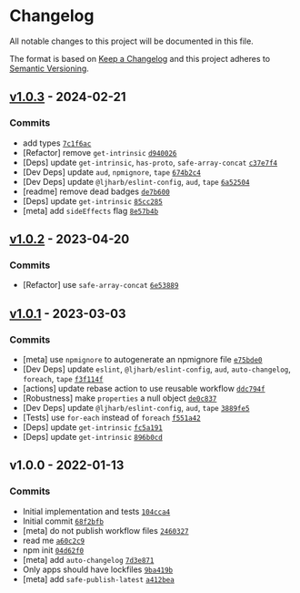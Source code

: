 # Changelog

All notable changes to this project will be documented in this file.

The format is based on [Keep a Changelog](https://keepachangelog.com/en/1.0.0/)
and this project adheres to [Semantic Versioning](https://semver.org/spec/v2.0.0.html).

## [v1.0.3](https://github.com/inspect-js/available-regexp-flags/compare/v1.0.2...v1.0.3) - 2024-02-21

### Commits

- add types [`7c1f6ac`](https://github.com/inspect-js/available-regexp-flags/commit/7c1f6ac3c13be3bed2621ac26b0180356e371073)
- [Refactor] remove `get-intrinsic` [`d940026`](https://github.com/inspect-js/available-regexp-flags/commit/d940026e8432556a269906f54b60bcf501fdd22f)
- [Deps] update `get-intrinsic`, `has-proto`, `safe-array-concat` [`c37e7f4`](https://github.com/inspect-js/available-regexp-flags/commit/c37e7f4f82ff4d51d8a3e771e828329d5eeac44c)
- [Dev Deps] update `aud`, `npmignore`, `tape` [`674b2c4`](https://github.com/inspect-js/available-regexp-flags/commit/674b2c42481f056bc0a3931c33c8352330c513a5)
- [Dev Deps] update `@ljharb/eslint-config`, `aud`, `tape` [`6a52504`](https://github.com/inspect-js/available-regexp-flags/commit/6a52504820f8215374339d546b892850365ca439)
- [readme] remove dead badges [`de7b600`](https://github.com/inspect-js/available-regexp-flags/commit/de7b6006d32fc6d773ba6b9b18b47c2889cb193c)
- [Deps] update `get-intrinsic` [`85cc285`](https://github.com/inspect-js/available-regexp-flags/commit/85cc2854292c0ef72d743ce5bf90da8c3530b230)
- [meta] add `sideEffects` flag [`8e57b4b`](https://github.com/inspect-js/available-regexp-flags/commit/8e57b4b3699c68a66b568769121e5a629df2348a)

## [v1.0.2](https://github.com/inspect-js/available-regexp-flags/compare/v1.0.1...v1.0.2) - 2023-04-20

### Commits

- [Refactor] use `safe-array-concat` [`6e53889`](https://github.com/inspect-js/available-regexp-flags/commit/6e538898849f15848782d90b7057a7d31ca5fffa)

## [v1.0.1](https://github.com/inspect-js/available-regexp-flags/compare/v1.0.0...v1.0.1) - 2023-03-03

### Commits

- [meta] use `npmignore` to autogenerate an npmignore file [`e75bde0`](https://github.com/inspect-js/available-regexp-flags/commit/e75bde0313db00c4f0a7fc5536842556124bee27)
- [Dev Deps] update `eslint`, `@ljharb/eslint-config`, `aud`, `auto-changelog`, `foreach`, `tape` [`f3f114f`](https://github.com/inspect-js/available-regexp-flags/commit/f3f114fb0776cbaefc9d82f830ede4cb4fed84f6)
- [actions] update rebase action to use reusable workflow [`ddc794f`](https://github.com/inspect-js/available-regexp-flags/commit/ddc794faf2054e0c44740d83bd4ae2ae3375795b)
- [Robustness] make `properties` a null object [`de0c837`](https://github.com/inspect-js/available-regexp-flags/commit/de0c837ac649d3aa70de5cab8639ec2a19d11380)
- [Dev Deps] update `@ljharb/eslint-config`, `aud`, `tape` [`3889fe5`](https://github.com/inspect-js/available-regexp-flags/commit/3889fe5309a9c3d3d82b8f248f72a70eb3fc5d30)
- [Tests] use `for-each` instead of `foreach` [`f551a42`](https://github.com/inspect-js/available-regexp-flags/commit/f551a42ff76291fdcf555cf6bb6c3f3a6bbc3b19)
- [Deps] update `get-intrinsic` [`fc5a191`](https://github.com/inspect-js/available-regexp-flags/commit/fc5a19161cee3c3be9ff5b9ec23c717a14d56f69)
- [Deps] update `get-intrinsic` [`896b0cd`](https://github.com/inspect-js/available-regexp-flags/commit/896b0cd0ee15963ef3f983d034e93e3bb3232b81)

## v1.0.0 - 2022-01-13

### Commits

- Initial implementation and tests [`104cca4`](https://github.com/inspect-js/available-regexp-flags/commit/104cca4bd0de020defe37cb9a172f28bf046f859)
- Initial commit [`68f2bfb`](https://github.com/inspect-js/available-regexp-flags/commit/68f2bfb9b5935c2695944fca7fc9d3f116515754)
- [meta] do not publish workflow files [`2460327`](https://github.com/inspect-js/available-regexp-flags/commit/24603274e87f902369f89c202fd3ae93094bb02a)
- read me [`a60c2c9`](https://github.com/inspect-js/available-regexp-flags/commit/a60c2c9fcdb25ac7087e658296e2da6784dd8435)
- npm init [`04d62f0`](https://github.com/inspect-js/available-regexp-flags/commit/04d62f03dd5b12239b9487899d6fc28da2e69b59)
- [meta] add `auto-changelog` [`7d3e871`](https://github.com/inspect-js/available-regexp-flags/commit/7d3e871ebf6d6f3e93a83e84603c8a340928cd4a)
- Only apps should have lockfiles [`9ba419b`](https://github.com/inspect-js/available-regexp-flags/commit/9ba419b3fd3945911b85800a3285dc5983f74f43)
- [meta] add `safe-publish-latest` [`a412bea`](https://github.com/inspect-js/available-regexp-flags/commit/a412bea2d01853e494be9a52ca6fdbb96c60b72c)
